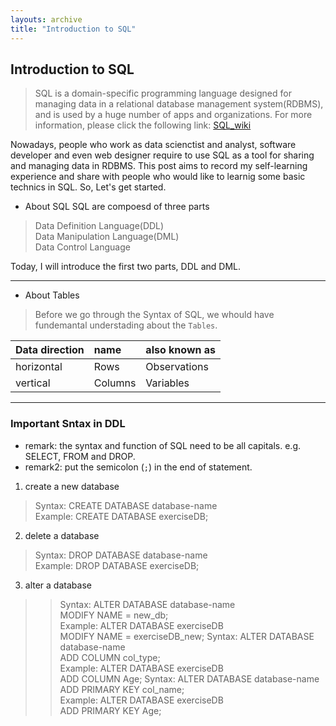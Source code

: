```yaml
---
layouts: archive
title: "Introduction to SQL"
---
```

## Introduction to SQL
> SQL is a  domain-specific programming language designed for managing data in a relational database management system(RDBMS), and is used by a huge number of apps and organizations. For more information, please click the following link: [SQL_wiki](https://en.wikipedia.org/wiki/SQL "Title")

Nowadays, people who work as data scienctist and analyst, software developer and even web designer require to use SQL as a tool for sharing and managing data in RDBMS. This post aims to record my self-learning experience and share with people who would like to learnig some basic technics in SQL. So, Let's get started.

* About SQL
SQL are compoesd of three parts 
> Data Definition Language(DDL) <br>
  Data Manipulation Language(DML) <br>
  Data Control Language

Today, I will introduce the first two parts, DDL and DML.

 ---

* About Tables

> Before we go through the Syntax of SQL, we whould have fundemantal understading about the `Tables`.

| Data direction | name | also known as |
| :------------- | :--- | :------------ |
| horizontal     | Rows | Observations  |
| vertical       | Columns | Variables  |

 ---

### Important Sntax in DDL
* remark: the syntax and function of SQL need to be all capitals. e.g. SELECT, FROM and DROP.
* remark2: put the semicolon (`;`) in the end of statement.

1. create a new database
> Syntax: CREATE DATABASE database-name <br>
  Example: CREATE DATABASE exerciseDB;
  
2. delete a database
> Syntax: DROP DATABASE database-name <br>
  Example: DROP DATABASE exerciseDB;

3. alter a database
> 
>>Syntax: ALTER DATABASE database-name <br>
          MODIFY NAME = new_db; <br>
  Example: ALTER DATABASE exerciseDB  <br>
           MODIFY NAME = exerciseDB_new; 
>>Syntax: ALTER DATABASE database-name <br>
          ADD COLUMN col_type; <br>
  Example: ALTER DATABASE exerciseDB  <br>
           ADD COLUMN Age;
>>Syntax: ALTER DATABASE database-name <br>
          ADD PRIMARY KEY col_name; <br>
  Example: ALTER DATABASE exerciseDB  <br>
          ADD PRIMARY KEY Age;
